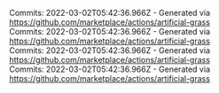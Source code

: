 Commits: 2022-03-02T05:42:36.966Z - Generated via https://github.com/marketplace/actions/artificial-grass
<br>
Commits: 2022-03-02T05:42:36.966Z - Generated via https://github.com/marketplace/actions/artificial-grass
<br>
Commits: 2022-03-02T05:42:36.966Z - Generated via https://github.com/marketplace/actions/artificial-grass
<br>
Commits: 2022-03-02T05:42:36.966Z - Generated via https://github.com/marketplace/actions/artificial-grass
<br>

